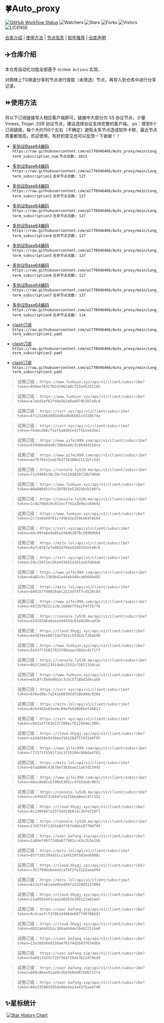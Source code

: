 # 🍀Auto_proxy
[![GitHub Workflow Status](https://img.shields.io/github/workflow/status/w1770946466/Auto_proxy/sub_merge?label=sub_merge)](https://github.com/w1770946466/Auto_proxy/actions/workflows/main.yml) 
![Watchers](https://img.shields.io/github/watchers/w1770946466/Auto_proxy) ![Stars](https://img.shields.io/github/stars/w1770946466/Auto_proxy) ![Forks](https://img.shields.io/github/forks/w1770946466/Auto_proxy) ![Vistors](https://visitor-badge.laobi.icu/badge?page_id=w1770946466.Auto_proxy) ![LICENSE](https://img.shields.io/badge/license-CC%20BY--SA%204.0-green.svg)

[仓库介绍](https://github.com/w1770946466/Auto_proxy#仓库介绍) | [使用方法](https://github.com/w1770946466/Auto_proxy#使用方法) | [节点信息](https://github.com/w1770946466/Auto_proxy#节点信息) | [软件推荐](https://github.com/w1770946466/Auto_proxy#客户端选择) | [仓库声明](https://github.com/w1770946466/Auto_proxy#仓库声明)

## ✈️仓库介绍
本仓库自动化功能全部基于 `GitHub Actions` 实现，

对网络上TG频道分享的节点进行提取（未筛选）节点，再导入到仓库中进行分享记录。

## ⏩使用方法
将以下订阅链接导入相应客户端即可。链接中大部分为 SS 协议节点，少量 Vmess, Trojan ,SSR 协议节点，建议选择协议支持完整的客户端。
ps：增至8个订阅链接，每个大约150个左右（不确定）避免太多节点造成软件卡顿，最近节点质量都很高，欢迎使用，有好的意见也可以反馈一下谢谢！！

- [多协议Base64编码](https://raw.githubusercontent.com/w1770946466/Auto_proxy/main/Long_term_subscription1)
`https://raw.githubusercontent.com/w1770946466/Auto_proxy/main/Long_term_subscription_num`
`节点总数: 1013`

- [多协议Base64编码](https://raw.githubusercontent.com/w1770946466/Auto_proxy/main/Long_term_subscription1)
`https://raw.githubusercontent.com/w1770946466/Auto_proxy/main/Long_term_subscription1`
`合并节点总数: 127`

- [多协议Base64编码](https://raw.githubusercontent.com/w1770946466/Auto_proxy/main/Long_term_subscription2)
`https://raw.githubusercontent.com/w1770946466/Auto_proxy/main/Long_term_subscription2`
`合并节点总数: 127`

- [多协议Base64编码](https://raw.githubusercontent.com/w1770946466/Auto_proxy/main/Long_term_subscription3)
`https://raw.githubusercontent.com/w1770946466/Auto_proxy/main/Long_term_subscription3`
`合并节点总数: 127`

- [多协议Base64编码](https://raw.githubusercontent.com/w1770946466/Auto_proxy/main/Long_term_subscription4)
`https://raw.githubusercontent.com/w1770946466/Auto_proxy/main/Long_term_subscription4`
`合并节点总数: 127`

- [多协议Base64编码](https://raw.githubusercontent.com/w1770946466/Auto_proxy/main/Long_term_subscription5)
`https://raw.githubusercontent.com/w1770946466/Auto_proxy/main/Long_term_subscription5`
`合并节点总数: 127`

- [多协议Base64编码](https://raw.githubusercontent.com/w1770946466/Auto_proxy/main/Long_term_subscription6)
`https://raw.githubusercontent.com/w1770946466/Auto_proxy/main/Long_term_subscription6`
`合并节点总数: 127`

- [多协议Base64编码](https://raw.githubusercontent.com/w1770946466/Auto_proxy/main/Long_term_subscription7)
`https://raw.githubusercontent.com/w1770946466/Auto_proxy/main/Long_term_subscription7`
`合并节点总数: 127`

- [多协议Base64编码](https://raw.githubusercontent.com/w1770946466/Auto_proxy/main/Long_term_subscription8)
`https://raw.githubusercontent.com/w1770946466/Auto_proxy/main/Long_term_subscription8`
`合并节点总数: 124`

- [clash订阅](https://raw.githubusercontent.com/w1770946466/Auto_proxy/main/Long_term_subscription2.yaml)
`https://raw.githubusercontent.com/w1770946466/Auto_proxy/main/Long_term_subscription1.yaml`


- [clash订阅](https://raw.githubusercontent.com/w1770946466/Auto_proxy/main/Long_term_subscription2.yaml)
`https://raw.githubusercontent.com/w1770946466/Auto_proxy/main/Long_term_subscription2.yaml`


- [clash订阅](https://raw.githubusercontent.com/w1770946466/Auto_proxy/main/Long_term_subscription3.yaml)
`https://raw.githubusercontent.com/w1770946466/Auto_proxy/main/Long_term_subscription3.yaml`

















































>试用订阅：
`https://www.funkyun.xyz/api/v1/client/subscribe?token=956ee763270243962a0cf52e452d1185`




>试用订阅：
`https://www.funkyun.xyz/api/v1/client/subscribe?token=e7abd1efb2fd4a563a0ae9745387a9c4`




>试用订阅：
`https://ssrr.xyz/api/v1/client/subscribe?token=871151b64985bd0ad046b651d320b7da`




>试用订阅：
`https://ssrr.xyz/api/v1/client/subscribe?token=fbabcd68cf1ef5a8d61e42f5b2e439e1`




>试用订阅：
`https://www.yifei999.com/api/v1/client/subscribe?token=b7ddbbe8da9c34bdaa0c3c66d44314ca`




>试用订阅：
`https://www.yifei999.com/api/v1/client/subscribe?token=ae7b702e2eab7bd716300e2111bfc5d1`




>试用订阅：
`https://console.ly520.me/api/v1/client/subscribe?token=7119409136c3bcfe128d820f20b7d0de`




>试用订阅：
`https://www.funkyun.xyz/api/v1/client/subscribe?token=86a880451fcc59f855e528258cb189fa`

>试用订阅：
`https://console.ly520.me/api/v1/client/subscribe?token=1c4a76bd19c021ecf742a3b9ecc0bb41`

>试用订阅：
`https://www.funkyun.xyz/api/v1/client/subscribe?token=2c71e6d49f01c745b43e259e364f8584`




>试用订阅：
`https://ssrr.xyz/api/v1/client/subscribe?token=d4c09fe6e9a85a248462878c39d09664`

>试用订阅：
`https://mitu.lol/api/v1/client/subscribe?token=9a7c0767a7e0b5d764a9209315e540cb`

>试用订阅：
`https://ssrr.xyz/api/v1/client/subscribe?token=19cc50f2ecd4a443955a101aebfd69a6`




>试用订阅：
`https://www.yifei999.com/api/v1/client/subscribe?token=6a85cbc2369b41a44eb440ca8569b402`

>试用订阅：
`https://mitu.lol/api/v1/client/subscribe?token=b09157f40929abc2223df4f7c4520c0d`

>试用订阅：
`https://www.yifei999.com/api/v1/client/subscribe?token=4972b7022c1c0c168067fda2f4f357f6`




>试用订阅：
`https://console.ly520.me/api/v1/client/subscribe?token=d24282d6a0aea344d3dc81e820bcad1b`

>试用订阅：
`https://cloud.hhygj.xyz/api/v1/client/subscribe?token=be5834ee86714a75b1c59362cf20a6d6`

>试用订阅：
`https://www.funkyun.xyz/api/v1/client/subscribe?token=5e24f725857923fd6eaac56b1cd171ff`

>试用订阅：
`https://console.ly520.me/api/v1/client/subscribe?token=862f2dd123414e0c2532cf382133dcac`

>试用订阅：
`https://www.funkyun.xyz/api/v1/client/subscribe?token=e5c8fc5b9e06b2c3cbc5718bd2d4cabb`




>试用订阅：
`https://ssrr.xyz/api/v1/client/subscribe?token=6f6ed9bc7a241e60392df28b908c920d`

>试用订阅：
`https://mitu.lol/api/v1/client/subscribe?token=8cbd4d2e81eebc89afb5ddb6befa6013`

>试用订阅：
`https://ssrr.xyz/api/v1/client/subscribe?token=cb62a2ff62e22f208ecfb12569ec306c`

>试用订阅：
`https://cloud.hhygj.xyz/api/v1/client/subscribe?token=a2d4d38e9430ee310126d7574314df95`

>试用订阅：
`https://www.yifei999.com/api/v1/client/subscribe?token=771571f5591f3dc3f55204c808da4f62`

>试用订阅：
`https://mitu.lol/api/v1/client/subscribe?token=bfad880c4367bef365bae21a6fd23945`

>试用订阅：
`https://www.yifei999.com/api/v1/client/subscribe?token=98ac0e85cb7d8e5305cc47b5da0c907c`




>试用订阅：
`https://console.ly520.me/api/v1/client/subscribe?token=cc64b6473c844fa3af5bba8ea147c352`

>试用订阅：
`https://cloud.hhygj.xyz/api/v1/client/subscribe?token=0c2309947a3373dd1d6814c36fef2df1`

>试用订阅：
`https://console.ly520.me/api/v1/client/subscribe?token=17d5729f1283a8dff674dbbc0778d749`

>试用订阅：
`https://user.bafang.vip/api/v1/client/subscribe?token=2a89ef49f72d8a0f7981cc43c2b3e2bb`

>试用订阅：
`https://mitu.lol/api/v1/client/subscribe?token=05ff265304ab1cc1d4159f583ee6980c`

>试用订阅：
`https://cloud.hhygj.xyz/api/v1/client/subscribe?token=cfb1709dabeee3ca74f2fa3122aead94`

>试用订阅：
`https://mitu.lol/api/v1/client/subscribe?token=b12a3fa61ade02ed69fa2529d3137904`




>试用订阅：
`https://cloud.hhygj.xyz/api/v1/client/subscribe?token=21a0503441caa2a6d53e209123ab2adc`

>试用订阅：
`https://user.bafang.vip/api/v1/client/subscribe?token=9c4ceafcf370b14486de6877d9706641`

>试用订阅：
`https://cloud.hhygj.xyz/api/v1/client/subscribe?token=db52a64d2b1c368ad444e39e9221cbe0`

>试用订阅：
`https://user.bafang.vip/api/v1/client/subscribe?token=23a16958ed216ae78174d2b83f634dbe`

>试用订阅：
`https://user.bafang.vip/api/v1/client/subscribe?token=5a6812a33cf2b756af20447621d79ed9`

>试用订阅：
`https://user.bafang.vip/api/v1/client/subscribe?token=669c86ee91ad4c4bb550ed0156bf22fa`

>试用订阅：
`https://user.bafang.vip/api/v1/client/subscribe?token=88a33598d595de86e5ea3a4375aa4740`





## ✨星标统计
`[![Star History Chart](https://api.star-history.com/svg?repos=w1770946466/Auto_proxy&type=Date)](https://star-history.com/#w1770946466/Auto_proxy&Date)
